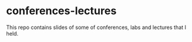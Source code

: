 # conferences-lectures
This repo contains slides of some of conferences, labs and lectures that I held.
